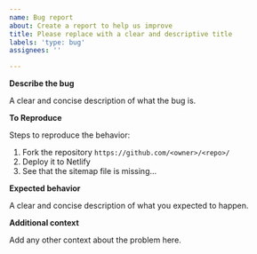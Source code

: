 ```yaml
---
name: Bug report
about: Create a report to help us improve
title: Please replace with a clear and descriptive title
labels: 'type: bug'
assignees: ''

---
```


**Describe the bug**

A clear and concise description of what the bug is.

**To Reproduce**

Steps to reproduce the behavior:
1. Fork the repository  `https://github.com/<owner>/<repo>/`
2. Deploy it to Netlify
3. See that the sitemap file is missing...

**Expected behavior**

A clear and concise description of what you expected to happen.

**Additional context**

Add any other context about the problem here.
